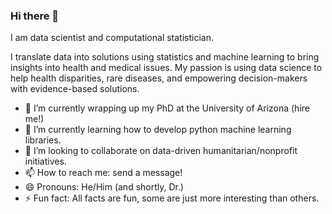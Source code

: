 ### Hi there 👋

I am data scientist and computational statistician. 

I translate data into solutions using statistics and machine learning to bring insights into health and medical issues. My passion is using data science to help health disparities, rare diseases, and empowering decision-makers with evidence-based solutions. 

- 🔭 I’m currently wrapping up my PhD at the University of Arizona (hire me!)
- 🌱 I’m currently learning how to develop python machine learning libraries.
- 🤗  I’m looking to collaborate on data-driven humanitarian/nonprofit initiatives. 
- 📫 How to reach me: send a message!
- 😄 Pronouns: He/Him (and shortly, Dr.)
- ⚡ Fun fact: All facts are fun, some are just more interesting than others. 

<!--
**SamirRachidZaim/SamirRachidZaim** is a ✨ _special_ ✨ repository because its `README.md` (this file) appears on your GitHub profile.

Here are some ideas to get you started:

- 🔭 I’m currently working on ...
- 🌱 I’m currently learning ...
- 👯 I’m looking to collaborate on ...
- 🤔 I’m looking for help with ...
- 💬 Ask me about ...
- 📫 How to reach me: ...
- 😄 Pronouns: ...
- ⚡ Fun fact: ...
-->
